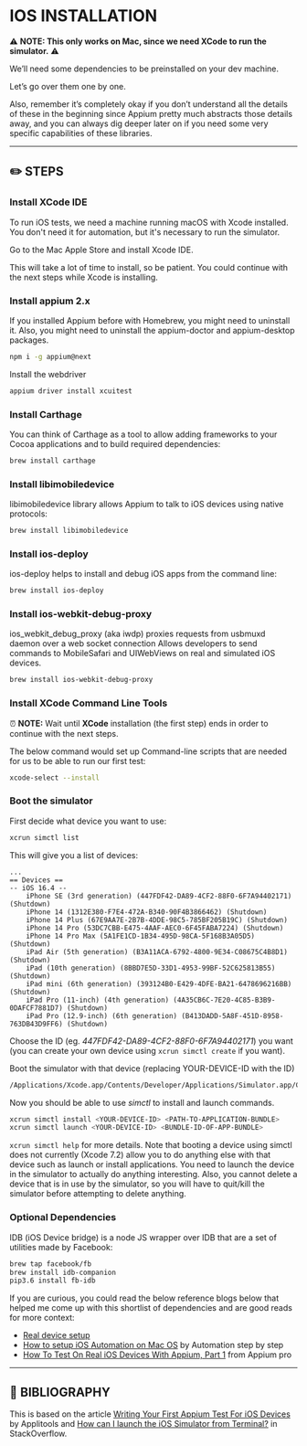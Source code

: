 # IOS INSTALLATION

⚠️ **NOTE: This only works on Mac, since we need XCode to run the simulator.**
⚠️

We’ll need some dependencies to be preinstalled on your dev machine.

Let’s go over them one by one.

Also, remember it’s completely okay if you don’t understand all the details of
these in the beginning since Appium pretty much abstracts those details away,
and
you can always dig deeper later on if you need some very specific capabilities
of these libraries.

---

## ✏️ STEPS

### Install XCode IDE

To run iOS tests, we need a machine running macOS with Xcode installed. You
don't need it for automation, but it's necessary to run the simulator.

Go to the Mac Apple Store and install Xcode IDE.

This will take a lot of time to install, so be patient. You could continue with
the next steps while Xcode is installing.

### Install appium 2.x

If you installed Appium before with Homebrew, you might need to uninstall it.
Also, you might need to uninstall the appium-doctor and appium-desktop packages.

```bash
npm i -g appium@next
```

Install the webdriver

```bash
appium driver install xcuitest
```

### Install Carthage

You can think of Carthage as a tool to allow adding frameworks to your Cocoa
applications and to build required dependencies:

```bash
brew install carthage
```

### Install libimobiledevice

libimobiledevice library allows Appium to talk to iOS devices using native
protocols:

```bash
brew install libimobiledevice
```

### Install ios-deploy

ios-deploy helps to install and debug iOS apps from the command line:

```bash
brew install ios-deploy
```

### Install ios-webkit-debug-proxy

ios_webkit_debug_proxy (aka iwdp) proxies requests from usbmuxd daemon over a
web socket connection
Allows developers to send commands to MobileSafari and UIWebViews on real and
simulated iOS devices.

```bash
brew install ios-webkit-debug-proxy
```

### Install XCode Command Line Tools

⏰ **NOTE:** Wait until **XCode** installation (the first step) ends in order to
continue with the next steps.

The below command would set up Command-line scripts that are needed for us to be
able to run our first test:

```bash
xcode-select --install
```

### Boot the simulator

First decide what device you want to use:

```bash
xcrun simctl list
```

This will give you a list of devices:

```
...
== Devices ==
-- iOS 16.4 --
    iPhone SE (3rd generation) (447FDF42-DA89-4CF2-88F0-6F7A94402171) (Shutdown) 
    iPhone 14 (1312E380-F7E4-472A-B340-90F4B3866462) (Shutdown) 
    iPhone 14 Plus (67E9AA7E-2B7B-4DDE-98C5-785BF205B19C) (Shutdown) 
    iPhone 14 Pro (53DC7CBB-E475-4AAF-AEC0-6F45FABA7224) (Shutdown) 
    iPhone 14 Pro Max (5A1FE1CD-1B34-495D-98CA-5F168B3A05D5) (Shutdown) 
    iPad Air (5th generation) (B3A11ACA-6792-4800-9E34-C08675C4B8D1) (Shutdown) 
    iPad (10th generation) (8BBD7E5D-33D1-4953-99BF-52C625813B55) (Shutdown) 
    iPad mini (6th generation) (393124B0-E429-4DFE-BA21-6478696216BB) (Shutdown) 
    iPad Pro (11-inch) (4th generation) (4A35CB6C-7E20-4C85-B3B9-0DAFCF7881D7) (Shutdown) 
    iPad Pro (12.9-inch) (6th generation) (B413DADD-5A8F-451D-8958-763DB43D9FF6) (Shutdown) 
```

Choose the ID (eg. _447FDF42-DA89-4CF2-88F0-6F7A94402171_) you want (you can
create your own device using `xcrun simctl create` if you want).

Boot the simulator with that device (replacing YOUR-DEVICE-ID with the ID)

```bash
/Applications/Xcode.app/Contents/Developer/Applications/Simulator.app/Contents/MacOS/Simulator -CurrentDeviceUDID <YOUR-DEVICE-ID>
```

Now you should be able to use _simctl_ to install and launch commands.

```bash
xcrun simctl install <YOUR-DEVICE-ID> <PATH-TO-APPLICATION-BUNDLE>
xcrun simctl launch <YOUR-DEVICE-ID> <BUNDLE-ID-OF-APP-BUNDLE>
```

`xcrun simctl help` for more details. Note that booting a device using simctl
does not currently (Xcode 7.2) allow you to do anything else with that device
such as launch or install applications. You need to launch the device in the
simulator to actually do anything interesting. Also, you cannot delete a device
that is in use by the simulator, so you will have to quit/kill the simulator
before attempting to delete anything.

### Optional Dependencies

IDB (iOS Device bridge) is a node JS wrapper over IDB that are a set of
utilities made by Facebook:

```bash
brew tap facebook/fb
brew install idb-companion
pip3.6 install fb-idb
```

If you are curious, you could read the below reference blogs below that helped
me come up with this shortlist of dependencies and are good reads for more
context:

* [Real device setup](http://appium.io/docs/en/drivers/ios-xcuitest-real-devices/)
* [How to setup iOS Automation on Mac OS](https://www.youtube.com/watch?v=-_6C_-CMqSk)
  by Automation step by step
* [How To Test On Real iOS Devices With Appium, Part 1](https://appiumpro.com/editions/40-how-to-test-on-real-ios-devices-with-appium-part-1)
  from Appium pro

---

## 📗 BIBLIOGRAPHY

This is based on the
article [Writing Your First Appium Test For iOS Devices](https://applitools.com/blog/how-to-write-appium-ios-test/)
by Applitools
and [How can I launch the iOS Simulator from Terminal?](https://stackoverflow.com/questions/31179706/how-can-i-launch-the-ios-simulator-from-terminal)
in StackOverflow.
